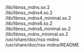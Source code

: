 /lib/libnss\_mdns.so.2  
/lib/libnss\_mdns4.so.2  
/lib/libnss\_mdns4\_minimal.so.2  
/lib/libnss\_mdns6.so.2  
/lib/libnss\_mdns6\_minimal.so.2  
/lib/libnss\_mdns\_minimal.so.2  
/usr/share/doc/nss-mdns  
/usr/share/doc/nss-mdns/README  
